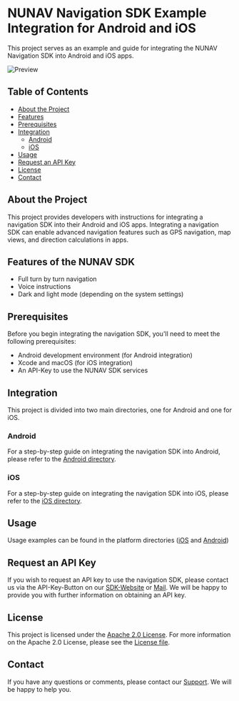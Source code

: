 # NUNAV Navigation SDK Example Integration for Android and iOS

This project serves as an example and guide for integrating the NUNAV Navigation SDK into Android and iOS apps.

![Preview](android/docs/navigation.gif)

## Table of Contents

- [About the Project](#about-the-project)
- [Features](#features-of-the-nunav-sdk)
- [Prerequisites](#prerequisites)
- [Integration](#integration)
    - [Android](#android)
    - [iOS](#ios)
- [Usage](#usage)
- [Request an API Key](#request-an-api-key)
- [License](#license)
- [Contact](#contact)

## About the Project

This project provides developers with instructions for integrating a navigation SDK into their Android and iOS apps. Integrating a navigation SDK can enable advanced navigation features such as GPS navigation, map views, and direction calculations in apps.

## Features of the NUNAV SDK

* Full turn by turn navigation
* Voice instructions
* Dark and light mode (depending on the system settings)

## Prerequisites

Before you begin integrating the navigation SDK, you'll need to meet the following prerequisites:

- Android development environment (for Android integration)
- Xcode and macOS (for iOS integration)
- An API-Key to use the NUNAV SDK services

## Integration

This project is divided into two main directories, one for Android and one for iOS.

### Android

For a step-by-step guide on integrating the navigation SDK into Android, please refer to the [Android directory](android/).

### iOS

For a step-by-step guide on integrating the navigation SDK into iOS, please refer to the [iOS directory](ios/).

## Usage

Usage examples can be found in the platform directories ([iOS](ios/) and [Android](android/))

## Request an API Key

If you wish to request an API key to use the navigation SDK, please contact us via the API-Key-Button on our [SDK-Website](https://www.nunav.net/lp/sdk) or [Mail](mailto:support@graphmasters.net). We will be happy to provide you with further information on obtaining an API key.

## License

This project is licensed under the [Apache 2.0 License](LICENSE). For more information on the Apache 2.0 License, please see the [License file](LICENSE).

## Contact

If you have any questions or comments, please contact our [Support](mailto:support@graphmasters.net). We will be happy to help you.
